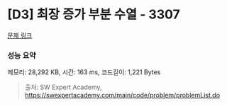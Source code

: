 # [D3] 최장 증가 부분 수열 - 3307 

[문제 링크](https://swexpertacademy.com/main/code/problem/problemDetail.do?contestProbId=AWBOKg-a6l0DFAWr) 

### 성능 요약

메모리: 28,292 KB, 시간: 163 ms, 코드길이: 1,221 Bytes



> 출처: SW Expert Academy, https://swexpertacademy.com/main/code/problem/problemList.do
